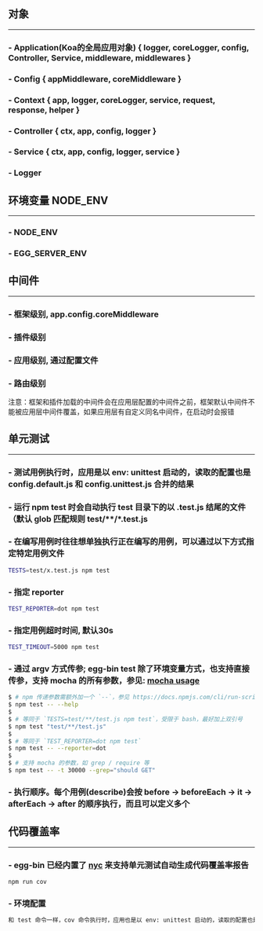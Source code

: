 ## 对象
------
### - Application(Koa的全局应用对象) { logger, coreLogger, config, Controller, Service, middleware, middlewares }
### - Config { appMiddleware, coreMiddleware }
### - Context { app, logger, coreLogger, service, request, response, helper }
### - Controller { ctx, app, config, logger }
### - Service { ctx, app, config, logger, service }
### - Logger

## 环境变量 NODE_ENV 
------
### - NODE_ENV
### - EGG_SERVER_ENV

## 中间件
------
### - 框架级别, app.config.coreMiddleware
### - 插件级别
### - 应用级别, 通过配置文件
### - 路由级别
注意：框架和插件加载的中间件会在应用层配置的中间件之前，框架默认中间件不能被应用层中间件覆盖，如果应用层有自定义同名中间件，在启动时会报错

## 单元测试
------
### - 测试用例执行时，应用是以 env: unittest 启动的，读取的配置也是 config.default.js 和 config.unittest.js 合并的结果
### - 运行 npm test 时会自动执行 test 目录下的以 .test.js 结尾的文件（默认 glob 匹配规则 test/**/*.test.js
### - 在编写用例时往往想单独执行正在编写的用例，可以通过以下方式指定特定用例文件
```bash
TESTS=test/x.test.js npm test
```
### - 指定 reporter
```bash
TEST_REPORTER=dot npm test
```
### - 指定用例超时时间, 默认30s
```bash
TEST_TIMEOUT=5000 npm test
```
### - 通过 argv 方式传参; egg-bin test 除了环境变量方式，也支持直接传参，支持 mocha 的所有参数，参见: [mocha usage](https://mochajs.org/#usage)
```bash
$ # npm 传递参数需额外加一个 `--`，参见 https://docs.npmjs.com/cli/run-script
$ npm test -- --help
$
$ # 等同于 `TESTS=test/**/test.js npm test`，受限于 bash，最好加上双引号
$ npm test "test/**/test.js"
$
$ # 等同于 `TEST_REPORTER=dot npm test`
$ npm test -- --reporter=dot
$
$ # 支持 mocha 的参数，如 grep / require 等
$ npm test -- -t 30000 --grep="should GET"
```
### - 执行顺序。每个用例(describe)会按 before -> beforeEach -> it -> afterEach -> after 的顺序执行，而且可以定义多个
##  代码覆盖率
------
### - egg-bin 已经内置了 [nyc](https://github.com/istanbuljs/nyc) 来支持单元测试自动生成代码覆盖率报告
```bash
npm run cov
```
### - 环境配置
```txt
和 test 命令一样，cov 命令执行时，应用也是以 env: unittest 启动的，读取的配置也是 config.default.js 和 config.unittest.js 合并的结果
```